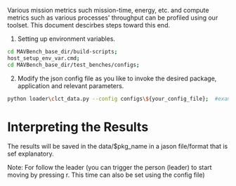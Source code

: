 Various mission metrics such mission-time, energy, etc. and compute metrics such as various processes' throughput can be profiled using our toolset. This document descirbes steps toward this end. 

1. Setting up environment variables. 
```bash
cd MAVBench_base_dir/build-scripts;
host_setup_env_var.cmd;   
cd MAVBench_base_dir/test_benches/configs;
``` 
 2. Modify the json config file as you like to invoke the desired package, application and relevant parameters.
 ```bash
 python loader\clct_data.py --config configs\${your_config_file};  #example:  python loader\clct_data.py --config configs\helloworld_config.json;
 ``` 

# Interpreting the Results
The results will be saved in the data/$pkg_name in a jason file/format that is
sef explanatory.

Note: For follow the leader (you can trigger the person (leader) to start moving by pressing r. This time can also be set using
the config file)


